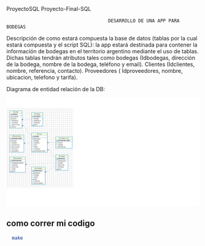 ProyectoSQL
Proyecto-Final-SQL

                                         DESARROLLO DE UNA APP PARA BODEGAS 
Descripción de como estará compuesta la base de datos (tablas por la cual estará compuesta y el script SQL): la app estará destinada para contener la información de bodegas en el territorio argentino mediante el uso de tablas. Dichas tablas tendrán atributos tales como bodegas (Idbodegas, dirección de la bodega, nombre de la bodega, teléfono y email). Clientes (Idclientes, nombre, referencia, contacto). Proveedores ( Idproveedores, nombre, ubicacion, telefono y tarifa).

Diagrama de entidad relación de la DB:


![alt text](diagramasql.jpg)





## como correr mi codigo

```bash
  make
``` 